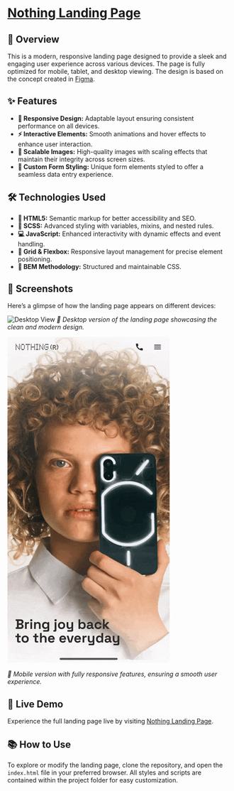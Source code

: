 # [Nothing Landing Page](https://fetrw.github.io/Nothing-landing/)

 ## 🔷 Overview
 This is a modern, responsive landing page designed to provide a sleek and engaging user experience across various devices. The page is fully optimized for mobile, tablet, and desktop viewing. The design is based on the concept created in [Figma](https://www.figma.com/design/DtkQmQ797hk0nI4KfMi2Uq/BOSE-New-Version?node-id=6802-376&t=OrIGEF9hxm6FTBmq-0).

 ## ✨ Features
 - **📱 Responsive Design:** Adaptable layout ensuring consistent performance on all devices.
 - **⚡ Interactive Elements:** Smooth animations and hover effects to enhance user interaction.
 - **🌆 Scalable Images:** High-quality images with scaling effects that maintain their integrity across screen sizes.
 - **📝 Custom Form Styling:** Unique form elements styled to offer a seamless data entry experience.

 ## 🛠 Technologies Used
 - **📝 HTML5:** Semantic markup for better accessibility and SEO.
 - **🎨 SCSS:** Advanced styling with variables, mixins, and nested rules.
 - **💻 JavaScript:** Enhanced interactivity with dynamic effects and event handling.
 - **🔲 Grid & Flexbox:** Responsive layout management for precise element positioning.
 - **📂 BEM Methodology:** Structured and maintainable CSS.

 ## 📸 Screenshots
 Here’s a glimpse of how the landing page appears on different devices:

![Desktop View](/src/examples/desktop.gif)
*📱 Desktop version of the landing page showcasing the clean and modern design.*

![Mobile View](/src/examples/phone.gif)

*📱 Mobile version with fully responsive features, ensuring a smooth user experience.*

 ## 🔗 Live Demo
 Experience the full landing page live by visiting [Nothing Landing Page](https://fetrw.github.io/Nothing-landing/).

 ## 📚 How to Use
 To explore or modify the landing page, clone the repository, and open the `index.html` file in your preferred browser. All styles and scripts are contained within the project folder for easy customization.

